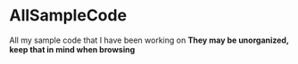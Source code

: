 # AllSampleCode
All my sample code that I have been working on
__**They may be unorganized, keep that in mind when browsing**__
